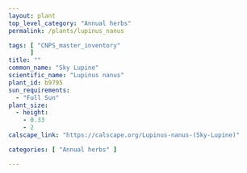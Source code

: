 ```yaml
---
layout: plant                                                              
top_level_category: "Annual herbs"
permalink: /plants/lupinus_nanus

tags: [ "CNPS_master_inventory"
      ]
title: ""
common_name: "Sky Lupine"
scientific_name: "Lupinus nanus"
plant_id: b9795
sun_requirements:
  - "Full Sun"
plant_size:
  - height: 
    - 0.33
    - 2
calscape_link: "https://calscape.org/Lupinus-nanus-(Sky-Lupine)"

categories: [ "Annual herbs" ]

---
```


